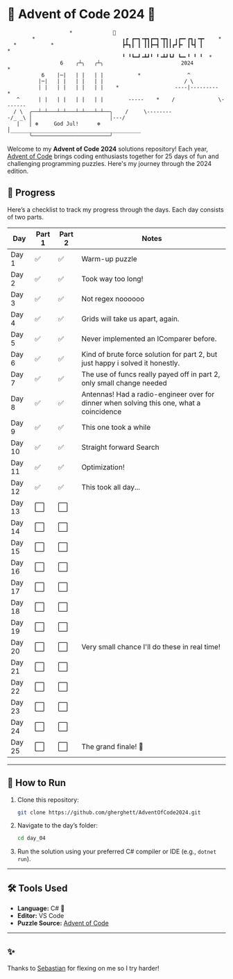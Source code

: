 # 🎄 Advent of Code 2024 🎄
```
                    *             🌟
        *                            ╻┏ ┏━┓╺┳┓┏━┓╺┳┓╻ ╻┏━╸┏┓╻╺┳╸    *
  *           *                      ┣┻┓┃ ┃ ┃┃┣━┫ ┃┃┃┏┛┣╸ ┃┗┫ ┃        *
                                     ╹ ╹┗━┛╺┻┛╹ ╹╺┻┛┗┛ ┗━╸╹ ╹ ╹  *
                 6    ╭┴╮   ╭┴╮                         2024          *
           6    |─|   | |   | |           *               ^
          |─|   | |   | |   | |                          / \
          | |   | |   | |   | |    *                  ----|---------    *
   ^      | |   | |   | |   | |        -----    *    /              \-------
  / \  ╭──┴─┴───┴─┴───┴─┴───┴─┴──╮    /     \--------
-/_ _\ │                         │---/
   |   │ ❄️     God Jul!      ❄️ │__________________________________________
       ╰─────────────────────────╯
```
Welcome to my **Advent of Code 2024** solutions repository! Each year, [Advent of Code](https://adventofcode.com/) brings coding enthusiasts together for 25 days of fun and challenging programming puzzles. Here's my journey through the 2024 edition.

## 📆 Progress

Here’s a checklist to track my progress through the days. Each day consists of two parts. 

| Day    | Part 1 | Part 2 | Notes |
|--------|--------|--------|-------|
| Day 1  | ✅  | ✅  | Warm-up puzzle |
| Day 2  | ✅  | ✅  | Took way too long! |
| Day 3  | ✅  | ✅  | Not regex noooooo |
| Day 4  | ✅  | ✅  | Grids will take us apart, again. |
| Day 5  | ✅  | ✅  | Never implemented an IComparer before.  |
| Day 6  | ✅  | ✅  | Kind of brute force solution for part 2, but just happy i solved it honestly.|
| Day 7  | ✅  | ✅  | The use of funcs really payed off in part 2, only small change needed |
| Day 8  | ✅  | ✅  | Antennas! Had a radio-engineer over for dinner when solving this one, what a coincidence |
| Day 9  | ✅  | ✅  | This one took a while |
| Day 10 | ✅  | ✅  | Straight forward Search |
| Day 11 | ✅  | ✅   | Optimization! |
| Day 12 | ✅  | ✅  | This took all day...  |
| Day 13 | ⬜  | ⬜  | |
| Day 14 | ⬜  | ⬜  | |
| Day 15 | ⬜  | ⬜  | |
| Day 16 | ⬜  | ⬜  | |
| Day 17 | ⬜  | ⬜  | |
| Day 18 | ⬜  | ⬜  | |
| Day 19 | ⬜  | ⬜  | |
| Day 20 | ⬜  | ⬜  | Very small chance I'll do these in real time!|
| Day 21 | ⬜  | ⬜  | |
| Day 22 | ⬜  | ⬜  | |
| Day 23 | ⬜  | ⬜  | |
| Day 24 | ⬜  | ⬜  | |
| Day 25 | ⬜  | ⬜  | The grand finale! 🎉 |

---

## 🚀 How to Run

1. Clone this repository:
   ```bash
   git clone https://github.com/gherghett/AdventOfCode2024.git
   ```
2. Navigate to the day’s folder:
   ```bash
   cd day_04
   ```
3. Run the solution using your preferred C# compiler or IDE (e.g., `dotnet run`).

---

## 🛠 Tools Used

- **Language:** C# 🖤
- **Editor:**  VS Code
- **Puzzle Source:** [Advent of Code](https://adventofcode.com/2024)

---

## ✨ 

Thanks to [Sebastian](https://github.com/sebastians-codes/) for flexing on me so I try harder! 

